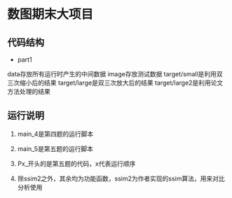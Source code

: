 # 数图期末大项目

## 代码结构

- part1

data存放所有运行时产生的中间数据
image存放测试数据
target/small是利用双三次缩小后的结果
target/large是双三次放大后的结果
target/large2是利用论文方法处理的结果

## 运行说明

1. main_4是第四题的运行脚本

2. main_5是第五题的运行脚本

3. Px_开头的是第五题的代码，x代表运行顺序

4. 除ssim2之外，其余均为功能函数，ssim2为作者实现的ssim算法，用来对比分析使用
